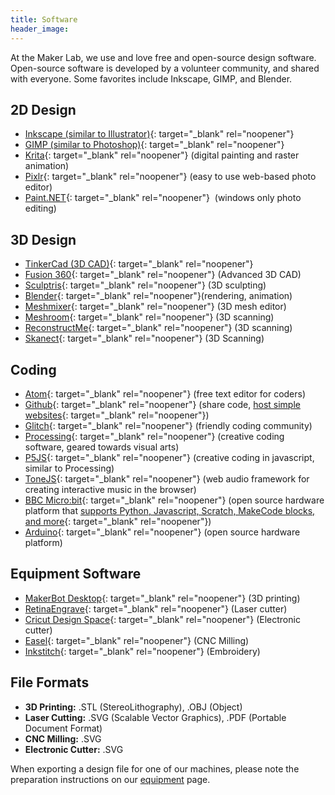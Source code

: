 ```yaml
---
title: Software
header_image:
---
```


At the Maker Lab, we use and love free and open-source design software. Open-source software is developed by a volunteer community, and shared with everyone. Some favorites include Inkscape, GIMP, and Blender.

## 2D Design

* [Inkscape (similar to Illustrator)](http://inkscape.org){: target="_blank" rel="noopener"}
* [GIMP (similar to Photoshop)](http://gimp.org){: target="_blank" rel="noopener"}
* [Krita](http://krita.org){: target="_blank" rel="noopener"} (digital painting and raster animation)
* [Pixlr](https://pixlr.com/){: target="_blank" rel="noopener"} (easy to use web-based photo editor)
* [Paint.NET](http://getpaint.net){: target="_blank" rel="noopener"}&nbsp; (windows only photo editing)

## 3D Design

* [TinkerCad (3D CAD)](http://tinkercad.com){: target="_blank" rel="noopener"}
* [Fusion 360](http://autodesk.com/fusion360){: target="_blank" rel="noopener"} (Advanced 3D CAD)
* [Sculptris](http://pixologic.com/sculptris){: target="_blank" rel="noopener"} (3D sculpting)
* [Blender](http://blender.org){: target="_blank" rel="noopener"}(rendering, animation)
* [Meshmixer](http://meshmixer.com){: target="_blank" rel="noopener"} (3D mesh editor)
* [Meshroom](https://alicevision.org/#meshroom){: target="_blank" rel="noopener"} (3D scanning)
* [ReconstructMe](http://reconstructme.net){: target="_blank" rel="noopener"} (3D scanning)
* [Skanect](http://skanect.occipital.com){: target="_blank" rel="noopener"} (3D Scanning)

## Coding

* [Atom](https://atom.io/){: target="_blank" rel="noopener"} (free text editor for coders)
* [Github](http://github.com){: target="_blank" rel="noopener"} (share code, [host simple websites](https://github.com/cplmakerlab/simple-website-template){: target="_blank" rel="noopener"})
* [Glitch](https://glitch.com){: target="_blank" rel="noopener"} (friendly coding community)
* [Processing](https://processing.org/){: target="_blank" rel="noopener"} (creative coding software, geared towards visual arts)
* [P5JS](https://p5js.org/){: target="_blank" rel="noopener"} (creative coding in javascript, similar to Processing)
* [ToneJS](https://tonejs.github.io/){: target="_blank" rel="noopener"} (web audio framework for creating interactive music in the browser)
* [BBC Micro:bit](https://www.microbit.org/){: target="_blank" rel="noopener"} (open source hardware platform that [supports Python, Javascript, Scratch, MakeCode blocks, and more](https://www.microbit.org/code/){: target="_blank" rel="noopener"})
* [Arduino](https://www.arduino.cc/){: target="_blank" rel="noopener"} (open source hardware platform)

## Equipment Software

* [MakerBot Desktop](http://makerbot.com){: target="_blank" rel="noopener"} (3D printing)
* [RetinaEngrave](http://fslaser.com){: target="_blank" rel="noopener"} (Laser cutter)
* [Cricut Design Space](http://design.cricut.com){: target="_blank" rel="noopener"} (Electronic cutter)
* [Easel](http://easel.inventables.com){: target="_blank" rel="noopener"} (CNC Milling)
* [Inkstitch](http://inkstitch.org){: target="_blank" rel="noopener"} (Embroidery)

## File Formats

* **3D Printing:** .STL (StereoLithography), .OBJ (Object)
* **Laser Cutting:** .SVG (Scalable Vector Graphics), .PDF (Portable Document Format)
* **CNC Milling:** .SVG
* **Electronic Cutter:** .SVG

When exporting a design file for one of our machines, please note the preparation instructions on our [equipment](equipment) page.
